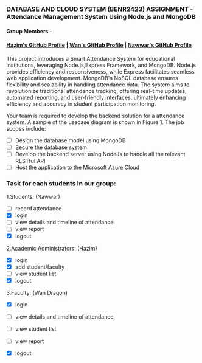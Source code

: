 ### DATABASE AND CLOUD SYSTEM (BENR2423) ASSIGNMENT - Attendance Management System Using Node.js and MongoDB
#### Group Members - 
#### [Hazim's GitHub Profile](https://github.com/hazimfarhan17) | [Wan's GitHub Profile](https://github.com/wnnjmi) | [Nawwar's GitHub Profile](https://github.com/nawwarnaim00)
 This project introduces a Smart Attendance System for educational institutions, leveraging Node.js,Express Framework, and MongoDB. Node.js provides efficiency and responsiveness, while Express facilitates seamless web application development. MongoDB's NoSQL database ensures flexibility and scalability in handling attendance data. The system aims to revolutionize traditional attendance tracking, offering real-time updates, automated reporting, and user-friendly interfaces, ultimately enhancing efficiency and accuracy in student participation monitoring.

Your team is required to develop the backend solution for a attendance system. A sample of the usecase diagram is shown in Figure 1. The job scopes include:

- [ ]  Design the database model using MongoDB
- [ ]  Secure the database system
- [ ]  Develop the backend server using NodeJs to handle all the relevant RESTful API
- [ ]  Host the application to the Microsoft Azure Cloud

### Task for each students in our group:

1.Students: (Nawwar)
- [ ] record attendance 
- [x] login 
- [ ]  view details and timeline of attendance 
- [ ] view report 
- [x] logout 

2.Academic Administrators: (Hazim)
- [x] login 
- [x]  add student/faculty 
- [ ] view student list 
- [x]  logout 

3.Faculty: (Wan Dragon)
- [x] login 
- [ ] view details and timeline of attendance 
- [ ]  view student list 
- [ ]  view report 
- [x] logout




